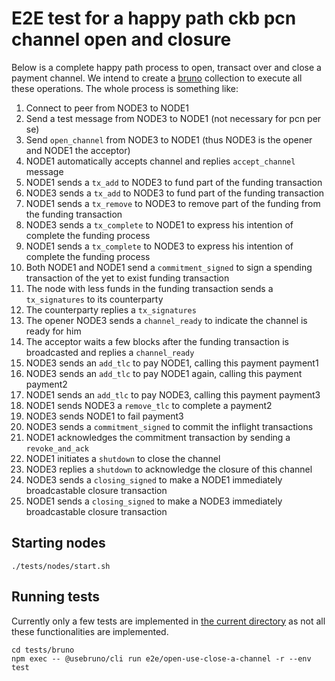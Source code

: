 # E2E test for a happy path ckb pcn channel open and closure

Below is a complete happy path process to open, transact over and close a payment channel.
We intend to create a [bruno](https://www.usebruno.com/) collection to execute all these operations.
The whole process is something like:

1. Connect to peer from NODE3 to NODE1
2. Send a test message from NODE3 to NODE1 (not necessary for pcn per se)
3. Send `open_channel` from NODE3 to NODE1 (thus NODE3 is the opener and NODE1 the acceptor)
4. NODE1 automatically accepts channel and replies `accept_channel` message
5. NODE1 sends a `tx_add` to NODE3 to fund part of the funding transaction
6. NODE3 sends a `tx_add` to NODE3 to fund part of the funding transaction
7. NODE1 sends a `tx_remove` to NODE3 to remove part of the funding from the funding transaction
8. NODE3 sends a `tx_complete` to NODE1 to express his intention of complete the funding process
9. NODE1 sends a `tx_complete` to NODE3 to express his intention of complete the funding process
10. Both NODE1 and NODE1 send a `commitment_signed` to sign a spending transaction of the yet to exist funding transaction
11. The node with less funds in the funding transaction sends a `tx_signatures` to its counterparty
12. The counterparty replies a `tx_signatures`
13. The opener NODE3 sends a `channel_ready` to indicate the channel is ready for him
14. The acceptor waits a few blocks after the funding transaction is broadcasted and replies a `channel_ready`
15. NODE3 sends an `add_tlc` to pay NODE1, calling this payment payment1
16. NODE3 sends an `add_tlc` to pay NODE1 again, calling this payment payment2
17. NODE1 sends an `add_tlc` to pay NODE3, calling this payment payment3
18. NODE1 sends NODE3 a `remove_tlc` to complete a payment2
19. NODE3 sends NODE1 to fail payment3
20. NODE3 sends a `commitment_signed` to commit the inflight transactions
21. NODE1 acknowledges the commitment transaction by sending a `revoke_and_ack`
22. NODE1 initiates a `shutdown` to close the channel
23. NODE3 replies a `shutdown` to acknowledge the closure of this channel
24. NODE3 sends a `closing_signed` to make a NODE1 immediately broadcastable closure transaction 
24. NODE1 sends a `closing_signed` to make a NODE3 immediately broadcastable closure transaction 

## Starting nodes

```
./tests/nodes/start.sh
```

## Running tests

Currently only a few tests are implemented in [the current directory](./) as not all these functionalities are implemented.

```
cd tests/bruno
npm exec -- @usebruno/cli run e2e/open-use-close-a-channel -r --env test
```